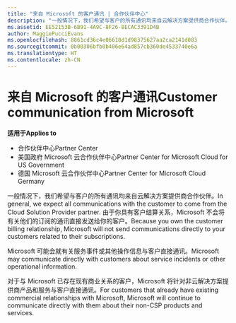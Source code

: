 ```yaml
---
title: "来自 Microsoft 的客户通讯 | 合作伙伴中心"
description: "一般情况下，我们希望与客户的所有通讯均来自云解决方案提供商合作伙伴。"
ms.assetid: EE52153B-6B91-4A9C-8F26-8ECAC3391D4B
author: MaggiePucciEvans
ms.openlocfilehash: 8861cd36c4e06618d1d98375627aa2ca2141d083
ms.sourcegitcommit: 0b00306bfb0b406e64ad857cb360de4533740e6a
ms.translationtype: HT
ms.contentlocale: zh-CN
---
```

# <a name="customer-communication-from-microsoft"></a><span data-ttu-id="92760-103">来自 Microsoft 的客户通讯</span><span class="sxs-lookup"><span data-stu-id="92760-103">Customer communication from Microsoft</span></span>

**<span data-ttu-id="92760-104">适用于</span><span class="sxs-lookup"><span data-stu-id="92760-104">Applies to</span></span>**

-  <span data-ttu-id="92760-105">合作伙伴中心</span><span class="sxs-lookup"><span data-stu-id="92760-105">Partner Center</span></span>
-  <span data-ttu-id="92760-106">美国政府 Microsoft 云合作伙伴中心</span><span class="sxs-lookup"><span data-stu-id="92760-106">Partner Center for Microsoft Cloud for US Government</span></span>
-  <span data-ttu-id="92760-107">德国 Microsoft 云合作伙伴中心</span><span class="sxs-lookup"><span data-stu-id="92760-107">Partner Center for Microsoft Cloud Germany</span></span>

<span data-ttu-id="92760-108">一般情况下，我们希望与客户的所有通讯均来自云解决方案提供商合作伙伴。</span><span class="sxs-lookup"><span data-stu-id="92760-108">In general, we expect all communications with the customer to come from the Cloud Solution Provider partner.</span></span> <span data-ttu-id="92760-109">由于你具有客户结算关系，Microsoft 不会将有关他们的订阅的通讯直接发送给你的客户。</span><span class="sxs-lookup"><span data-stu-id="92760-109">Because you own the customer billing relationship, Microsoft will not send communications directly to your customers related to their subscriptions.</span></span>

<span data-ttu-id="92760-110">Microsoft 可能会就有关服务事件或其他操作信息与客户直接通讯。</span><span class="sxs-lookup"><span data-stu-id="92760-110">Microsoft may communicate directly with customers about service incidents or other operational information.</span></span>

<span data-ttu-id="92760-111">对于与 Microsoft 已存在现有商业关系的客户，Microsoft 将针对非云解决方案提供商产品和服务与客户直接通讯。</span><span class="sxs-lookup"><span data-stu-id="92760-111">For customers that already have existing commercial relationships with Microsoft, Microsoft will continue to communicate directly with them about their non-CSP products and services.</span></span>

 

 



